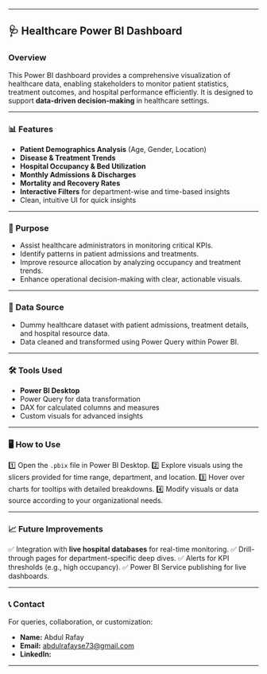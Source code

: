 
---

## 🩺 Healthcare Power BI Dashboard

### Overview

This Power BI dashboard provides a comprehensive visualization of healthcare data, enabling stakeholders to monitor patient statistics, treatment outcomes, and hospital performance efficiently. It is designed to support **data-driven decision-making** in healthcare settings.

---

### 📊 Features

* **Patient Demographics Analysis** (Age, Gender, Location)
* **Disease & Treatment Trends**
* **Hospital Occupancy & Bed Utilization**
* **Monthly Admissions & Discharges**
* **Mortality and Recovery Rates**
* **Interactive Filters** for department-wise and time-based insights
* Clean, intuitive UI for quick insights

---

### 🚀 Purpose

* Assist healthcare administrators in monitoring critical KPIs.
* Identify patterns in patient admissions and treatments.
* Improve resource allocation by analyzing occupancy and treatment trends.
* Enhance operational decision-making with clear, actionable visuals.

---

### 📂 Data Source

* Dummy healthcare dataset with patient admissions, treatment details, and hospital resource data.
* Data cleaned and transformed using Power Query within Power BI.

---

### 🛠️ Tools Used

* **Power BI Desktop**
* Power Query for data transformation
* DAX for calculated columns and measures
* Custom visuals for advanced insights

---

### 🖥️ How to Use

1️⃣ Open the `.pbix` file in Power BI Desktop.
2️⃣ Explore visuals using the slicers provided for time range, department, and location.
3️⃣ Hover over charts for tooltips with detailed breakdowns.
4️⃣ Modify visuals or data source according to your organizational needs.

---

### 📈 Future Improvements

✅ Integration with **live hospital databases** for real-time monitoring.
✅ Drill-through pages for department-specific deep dives.
✅ Alerts for KPI thresholds (e.g., high occupancy).
✅ Power BI Service publishing for live dashboards.

---

### 📞 Contact

For queries, collaboration, or customization:

* **Name:** Abdul Rafay
* **Email:** abdulrafayse73@gmail.com
* **LinkedIn:** 

---

